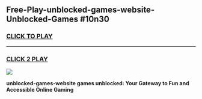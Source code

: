 
## Free-Play-unblocked-games-website-Unblocked-Games #10n30
<h3>
<a href="https://news.freeplayer.one?title=unblocked-games-website&ref=8M">CLICK TO PLAY</a></h3>
<hr>

<h3>
<a href="https://news.freeplayer.one?title=unblocked-games-website&ref=8M">CLICK 2 PLAY</a>
  
</h3>

<a href="https://news.freeplayer.one?title=unblocked-games-website&ref=8M"><img src="https://clearcache.store/games.png"></a>


**unblocked-games-website games unblocked: Your Gateway to Fun and Accessible Online Gaming**
